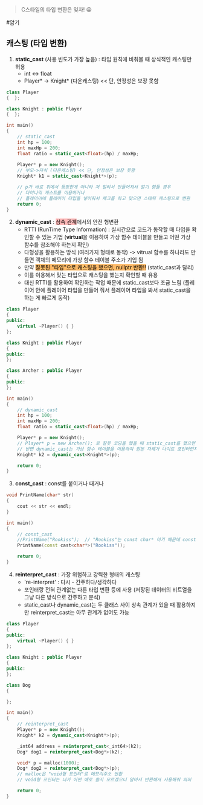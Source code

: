 > C스타일의 타입 변환은 잊자! 😀

#암기 
## 캐스팅 (타입 변환)
1. **static_cast** (사용 빈도가 가장 높음) : 타입 원칙에 비춰볼 때 상식적인 캐스팅만 허용
	- int <-> float
	-  Player* -> Knight* (다운캐스팅)   << 단, 안정성은 보장 못함
```cpp
class Player
{  };

class Knight : public Player
{  };

int main()
{
	// static_cast
	int hp = 100;
	int maxHp = 200;
	float ratio = static_cast<float>(hp) / maxHp;
	
	Player* p = new Knight();
	// 부모->자식 (다운캐스팅) << 단, 안정성은 보장 못함
	Knight* k1 = static_cast<Knight*>(p);

	// p가 바로 위에서 등장한게 아니라 저 멀리서 만들어져서 알기 힘들 경우
	// 다이나믹 캐스트를 이용하거나
	// 플레이어에 플레이어 타입을 넣어줘서 체크를 하고 맞으면 스태틱 캐스팅으로 변환
	return 0;
}
```


2. **dynamic_cast** : <mark style="background: #FF898996;">상속 관계</mark>에서의 안전 형변환
	- RTTI (RunTime Type Information) : 실시간으로 코드가 동작할 때 타입을 확인할 수 있는 기법 (**virtual**을 이용하여 가상 함수 테이블을 만들고 어떤 가상 함수를 참조해야 하는지 확인)
	- 다형성을 활용하는 방식 (여러가지 형태로 동작) -> vitrual 함수를 하나라도 만들면 객체의 메모리에 가상 함수 테이블 주소가 기입 됨
	- 만약 <mark style="background: #FFAB45CF;">잘못된 "타입"으로 캐스팅을 했으면, nullptr 반환!!</mark> (static_cast과 달리)
	- 이를 이용해서 맞는 타입으로 캐스팅을 했는지 확인할 때 유용
	- 대신 RTTI를 활용하여 확인하는 작업 때문에 static_cast보다 조금 느림 (플레이어 안에 플레이어 타입을 만들어 줘서 플레이어 타입을 봐서 static_cast을 하는 게 빠르게 동작)
```cpp
class Player
{
public:
	virtual ~Player() { }
};

class Knight : public Player
{
public:
};

class Archer : public Player
{
public:
};

int main()
{
	// dynamic_cast
	int hp = 100;
	int maxHp = 200;
	float ratio = static_cast<float>(hp) / maxHp;

	Player* p = new Knight();
	// Player* p = new Archer(); 로 잘못 코딩을 했을 때 static_cast를 했으면 메모리 오염
	// 반면 dynamic_cast는 가상 함수 테이블을 이용하여 원본 자체가 나이트 포인터인지 확인
	Knight* k2 = dynamic_cast<Knight*>(p);

	return 0;
}
```


3. **const_cast** : const를 붙이거나 때거나
```cpp
void PrintName(char* str)
{
	cout << str << endl;
}

int main()
{
	// const_cast
	//PrintName("Rookiss");  // "Rookiss"는 const char* 이기 때문에 const 없이 넘겨줘야...
	PrintName(const cast<char*>("Rookiss"));

	return 0;
}
```


4. **reinterpret_cast** : 가장 위험하고 강력한 형태의 캐스팅
	- 're-interpret' : 다시 - 간주하다/생각하다
	- 포인터랑 전혀 관계없는 다른 타입 변환 등에 사용 (저장된 데이터의 비트열을 그냥 다른 방식으로 간주하고 분석)
	- static_cast나 dynamic_cast는 두 클래스 사이 상속 관계가 있을 때 활용하지만 reinterpret_cast는 아무 관계가 없어도 가능
```cpp
class Player
{
public:
	virtual ~Player() { }
};

class Knight : public Player
{
public:
};

class Dog
{

};

int main()
{
	// reinterpret_cast
	Player* p = new Knight();
	Knight* k2 = dynamic_cast<Knight*>(p);

	_int64 address = reinterpret_cast<_int64>(k2);
	Dog* dog1 = reinterpret_cast<Dog*>(k2);

	void* p = malloc(1000);
	Dog* dog2 = reinterpret_cast<Dog*>(p);
	// malloc은 "void형 포인터"로 메모리주소 반환
	// void형 포인터는 너가 어떤 애로 쓸지 모르겠으니 알아서 반환해서 사용해줘 의미

	return 0;
}
```
